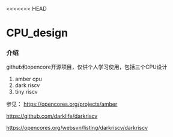 <<<<<<< HEAD
# CPU_design

### 介绍
github和opencore开源项目，仅供个人学习使用，包括三个CPU设计
1. amber cpu
2. dark riscv
3. tiny riscv

参见：
https://opencores.org/projects/amber

https://github.com/darklife/darkriscv

https://opencores.org/websvn/listing/darkriscv/darkriscv

